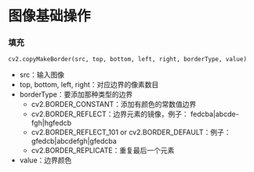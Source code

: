 # 图像基础操作

### 填充
```
cv2.copyMakeBorder(src, top, bottom, left, right, borderType, value)
```
- src：输入图像
- top, bottom, left, right：对应边界的像素数目
- borderType：要添加那种类型的边界
  - cv2.BORDER_CONSTANT：添加有颜色的常数值边界
  - cv2.BORDER_REFLECT：边界元素的镜像，例子： fedcba|abcde-fgh|hgfedcb
  - cv2.BORDER_REFLECT_101 or cv2.BORDER_DEFAULT：例子： gfedcb|abcdefgh|gfedcba
  - cv2.BORDER_REPLICATE：重复最后一个元素
- value：边界颜色